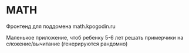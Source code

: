 # MATH

Фронтенд для поддомена math.kpogodin.ru

Маленькое приложение, чтоб ребенку 5-6 лет решать примерчики на сложение/вычитание (генерируются рандомно)